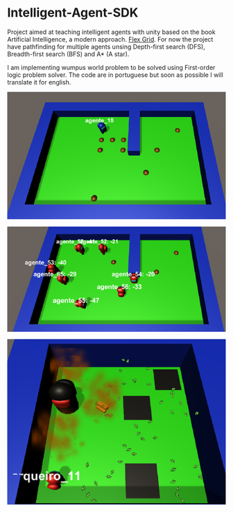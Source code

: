 # Intelligent-Agent-SDK
Project aimed at teaching intelligent agents with unity based on the book Artificial Intelligence, a modern approach. [Flex Grid](https://en.wikipedia.org/wiki/Artificial_Intelligence:_A_Modern_Approach). For now the project have pathfinding for multiple agents unsing Depth-first search (DFS), Breadth-first search (BFS) and A* (A star). 

I am implementing wumpus world problem to be solved using First-order logic problem solver. The code are in portuguese but soon as possible I will translate it for english.

![Busca](https://github.com/boscocp/Intelligent-Agent-SDK/blob/main/Assets/Resources/Imagens/Screenshot.PNG)

![multiagente](https://github.com/boscocp/Intelligent-Agent-SDK/blob/main/Assets/Resources/Imagens/Screenshot2.PNG)

![wumpus](https://github.com/boscocp/Intelligent-Agent-SDK/blob/main/Assets/Resources/Imagens/Screenshot3.PNG)


